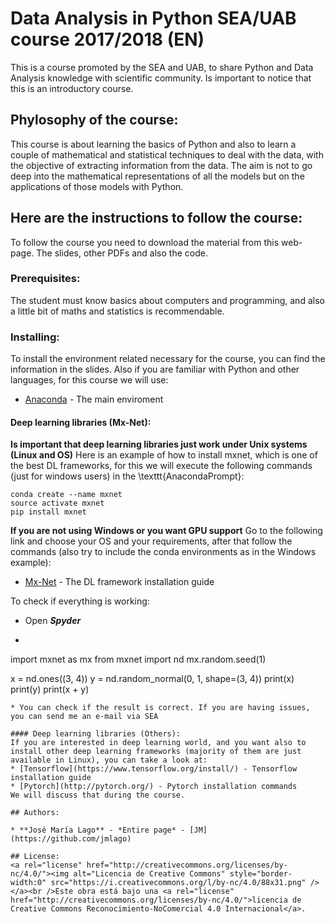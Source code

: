# Data Analysis in Python SEA/UAB course 2017/2018 (EN)
This is a course promoted by the SEA and UAB, to share Python and Data Analysis knowledge with scientific community.
Is important to notice that this is an introductory course.

## Phylosophy of the course:
This course is about learning the basics of Python and also to learn a couple of mathematical and statistical techniques to deal with the data, with the objective of extracting information from the data.
The aim is not to go deep into the mathematical representations of all the models but on the applications of those models with Python.

## Here are the instructions to follow the course:
To follow the course you need to download the material from this web-page. The slides, other PDFs and also the code.

### Prerequisites:

The student must know basics about computers and programming, and also a little bit of maths and statistics is recommendable.

### Installing:

To install the environment related necessary for the course, you can find the information in the slides.
Also if you are familiar with Python and other languages, for this course we will use:
* [Anaconda](https://www.anaconda.com/download/) - The main enviroment

#### Deep learning libraries (Mx-Net):
**Is important that deep learning libraries just work under Unix systems (Linux and OS)**
Here is an example of how to install mxnet, which is one of the best DL frameworks, for this we will execute the following commands (just for windows users) in  the \texttt{AnacondaPrompt}:

```
conda create --name mxnet
source activate mxnet
pip install mxnet
```
**If you are not using Windows or you want GPU support**
Go to the following link and choose your OS and your requirements, after that follow the commands (also try to include the conda environments as in the Windows example):
* [Mx-Net](https://mxnet.incubator.apache.org/install/index.html) - The DL framework installation guide

To check if everything is working:
* Open ***Spyder***
* ```
import mxnet as mx
from mxnet import nd
mx.random.seed(1)


x = nd.ones((3, 4))
y = nd.random_normal(0, 1, shape=(3, 4))
print(x)
print(y)
print(x + y)
```
* You can check if the result is correct. If you are having issues, you can send me an e-mail via SEA

#### Deep learning libraries (Others):
If you are interested in deep learning world, and you want also to install other deep learning frameworks (majority of them are just available in Linux), you can take a look at:
* [Tensorflow](https://www.tensorflow.org/install/) - Tensorflow installation guide
* [Pytorch](http://pytorch.org/) - Pytorch installation commands
We will discuss that during the course.

## Authors:

* **José María Lago** - *Entire page* - [JM](https://github.com/jmlago)

## License:
<a rel="license" href="http://creativecommons.org/licenses/by-nc/4.0/"><img alt="Licencia de Creative Commons" style="border-width:0" src="https://i.creativecommons.org/l/by-nc/4.0/88x31.png" /></a><br />Este obra está bajo una <a rel="license" href="http://creativecommons.org/licenses/by-nc/4.0/">licencia de Creative Commons Reconocimiento-NoComercial 4.0 Internacional</a>.
